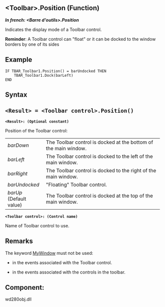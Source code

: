 


## &lt;Toolbar&gt;.Position (Function)

***In french: &lt;Barre d'outils&gt;.Position***



<a name="XUse"></a>
<a name="Use"></a>
<a name="description"></a>
Indicates the display mode of a Toolbar control.

**Reminder**: A Toolbar control can "float" or it can be docked to the window borders by one of its sides
<a name="Example1"></a>
<a name="sample_code"></a>

## Example


```wl
IF TBAR_Toolbar1.Position() = barUndocked THEN
	TBAR_Toolbar1.Dock(barLeft)
END
```

<a name="XSYNTAX"></a>
<a name="SYNTAX1"></a>

## Syntax

`<Result> = <Toolbar control>.Position()`
---

**`<Result>: (Optional constant)`**

Position of the Toolbar control: 


|   |   |
| --- | --- |
| *barDown* | The Toolbar control is docked at the bottom of the main window. |
| *barLeft* | The Toolbar control is docked to the left of the main window. |
| *barRight* | The Toolbar control is docked to the right of the main window. |
| *barUndocked* | "Floating" Toolbar control. |
| *barUp*<br>(Default value) | The Toolbar control is docked at the top of the main window. |



**`<Toolbar control>: (Control name)`**

Name of Toolbar control to use.



<a name="NOTE0"></a>
<a name="NOTE0_1"></a>

## Remarks
The keyword [MyWindow](../Motscles/1511004.md) must not be used: 

- in the events associated with the Toolbar control. 

- in the events associated with the controls in the toolbar.




<a name="XComponent"></a>

## Component:
wd280obj.dll
